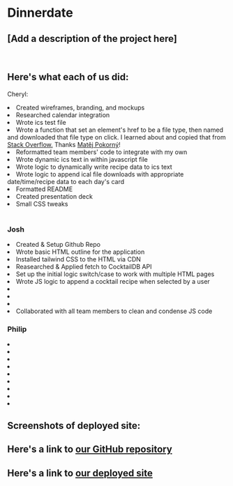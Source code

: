 # Dinnerdate

## [Add a description of the project here]

<br>

## Here's what each of us did:

Cheryl:

<li>Created wireframes, branding, and mockups
<li>Researched calendar integration
<li>Wrote ics test file
<li>Wrote a function that set an element's href to be a file type, then named and downloaded that file type on click. I learned about and copied that from <a href = https://stackoverflow.com/questions/3665115/how-to-create-a-file-in-memory-for-user-to-download-but-not-through-server/18197341#18197341>Stack Overflow.</a> Thanks <a href="https://stackoverflow.com/users/2438165/mat%c4%9bj-pokorn%c3%bd"> Matěj Pokorný</a>!
<li>Reformatted team members' code to integrate with my own
<li>Wrote dynamic ics text in within javascript file
<li>Wrote logic to dynamically write recipe data to ics text
<li>Wrote logic to append ical file downloads with appropriate date/time/recipe data to each day's card
<li>Formatted README
<li>Created presentation deck 
<li>Small CSS tweaks
<br>
<br>

### Josh

<li>Created & Setup Github Repo
<li>Wrote basic HTML outline for the application
<li>Installed tailwind CSS to the HTML via CDN
<li>Reasearched & Applied fetch to CocktailDB API
<li>Set up the initial logic switch/case to work with multiple HTML pages
<li>Wrote JS logic to append a cocktail recipe when selected by a user
<li>
<li>
<li>
<li>Collaborated with all team members to clean and condense JS code

### Philip

<li>
<li>
<li>
<li>
<li>
<li>
<li>
<li>
<li>

## Screenshots of deployed site:

## Here's a link to <a href="https://github.com/josh4got/Team-Leftovers">our GitHub repository</a>

## Here's a link to <a href = "https://[ourdeployedsiteaddress]"> our deployed site</a>
